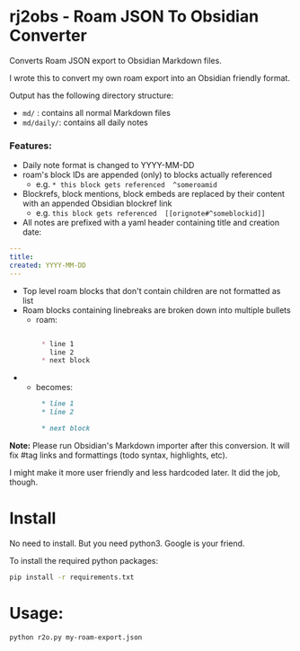 # rj2obs - Roam JSON To Obsidian Converter

Converts Roam JSON export to Obsidian Markdown files.

I wrote this to convert my own roam export into an Obsidian friendly format.

Output has the following directory structure:

* `md/` : contains all normal Markdown files
* `md/daily/`: contains all daily notes

### Features:

* Daily note format is changed to YYYY-MM-DD
* roam's block IDs are appended (only) to blocks actually referenced
    * e.g. `* this block gets referenced  ^someroamid`
* Blockrefs, block mentions, block embeds are replaced by their content with an appended Obsidian blockref link
    * e.g. `this block gets referenced  [[orignote#^someblockid]]`
* All notes are prefixed with a yaml header containing title and creation date:
```yaml
---
title:   
created: YYYY-MM-DD
---

```

* Top level roam blocks that don't contain children are not formatted as list
* Roam blocks containing linebreaks are broken down into multiple bullets
    * roam: 
```markdown

        * line 1
          line 2
        * next block
```
*
    * becomes:
```markdown
        * line 1
        * line 2

        * next block
```

**Note:** Please run Obsidian's Markdown importer after this conversion. It will fix #tag links and formattings (todo syntax, highlights, etc).

I might make it more user friendly and less hardcoded later. It did the job, though.

# Install
No need to install. But you need python3. Google is your friend. 

To install the required python packages:

```bash
pip install -r requirements.txt
```

# Usage:
```bash
python r2o.py my-roam-export.json
```

